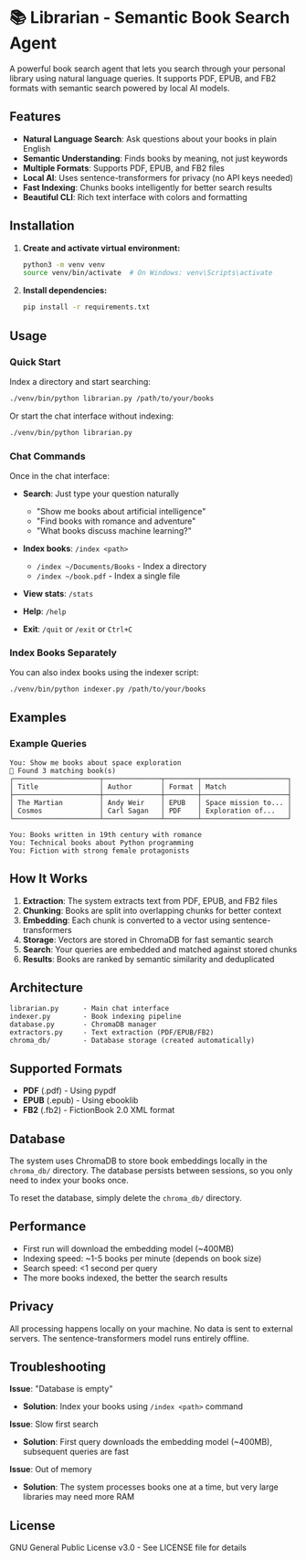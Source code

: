 # 📚 Librarian - Semantic Book Search Agent

A powerful book search agent that lets you search through your personal library using natural language queries. It supports PDF, EPUB, and FB2 formats with semantic search powered by local AI models.

## Features

- **Natural Language Search**: Ask questions about your books in plain English
- **Semantic Understanding**: Finds books by meaning, not just keywords
- **Multiple Formats**: Supports PDF, EPUB, and FB2 files
- **Local AI**: Uses sentence-transformers for privacy (no API keys needed)
- **Fast Indexing**: Chunks books intelligently for better search results
- **Beautiful CLI**: Rich text interface with colors and formatting

## Installation

1. **Create and activate virtual environment:**
   ```bash
   python3 -m venv venv
   source venv/bin/activate  # On Windows: venv\Scripts\activate
   ```

2. **Install dependencies:**
   ```bash
   pip install -r requirements.txt
   ```

## Usage

### Quick Start

Index a directory and start searching:
```bash
./venv/bin/python librarian.py /path/to/your/books
```

Or start the chat interface without indexing:
```bash
./venv/bin/python librarian.py
```

### Chat Commands

Once in the chat interface:

- **Search**: Just type your question naturally
  - "Show me books about artificial intelligence"
  - "Find books with romance and adventure"
  - "What books discuss machine learning?"

- **Index books**: `/index <path>`
  - `/index ~/Documents/Books` - Index a directory
  - `/index ~/book.pdf` - Index a single file

- **View stats**: `/stats`
- **Help**: `/help`
- **Exit**: `/quit` or `/exit` or `Ctrl+C`

### Index Books Separately

You can also index books using the indexer script:
```bash
./venv/bin/python indexer.py /path/to/your/books
```

## Examples

### Example Queries

```
You: Show me books about space exploration
📖 Found 3 matching book(s)
┌─────────────────────┬──────────────┬────────┬─────────────────────┐
│ Title               │ Author       │ Format │ Match               │
├─────────────────────┼──────────────┼────────┼─────────────────────┤
│ The Martian         │ Andy Weir    │ EPUB   │ Space mission to... │
│ Cosmos              │ Carl Sagan   │ PDF    │ Exploration of...   │
└─────────────────────┴──────────────┴────────┴─────────────────────┘

You: Books written in 19th century with romance
You: Technical books about Python programming
You: Fiction with strong female protagonists
```

## How It Works

1. **Extraction**: The system extracts text from PDF, EPUB, and FB2 files
2. **Chunking**: Books are split into overlapping chunks for better context
3. **Embedding**: Each chunk is converted to a vector using sentence-transformers
4. **Storage**: Vectors are stored in ChromaDB for fast semantic search
5. **Search**: Your queries are embedded and matched against stored chunks
6. **Results**: Books are ranked by semantic similarity and deduplicated

## Architecture

```
librarian.py      - Main chat interface
indexer.py        - Book indexing pipeline
database.py       - ChromaDB manager
extractors.py     - Text extraction (PDF/EPUB/FB2)
chroma_db/        - Database storage (created automatically)
```

## Supported Formats

- **PDF** (.pdf) - Using pypdf
- **EPUB** (.epub) - Using ebooklib
- **FB2** (.fb2) - FictionBook 2.0 XML format

## Database

The system uses ChromaDB to store book embeddings locally in the `chroma_db/` directory. The database persists between sessions, so you only need to index your books once.

To reset the database, simply delete the `chroma_db/` directory.

## Performance

- First run will download the embedding model (~400MB)
- Indexing speed: ~1-5 books per minute (depends on book size)
- Search speed: <1 second per query
- The more books indexed, the better the search results

## Privacy

All processing happens locally on your machine. No data is sent to external servers. The sentence-transformers model runs entirely offline.

## Troubleshooting

**Issue**: "Database is empty"
- **Solution**: Index your books using `/index <path>` command

**Issue**: Slow first search
- **Solution**: First query downloads the embedding model (~400MB), subsequent queries are fast

**Issue**: Out of memory
- **Solution**: The system processes books one at a time, but very large libraries may need more RAM

## License

GNU General Public License v3.0 - See LICENSE file for details
